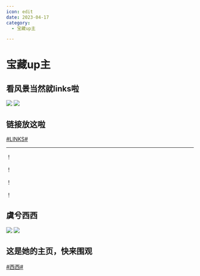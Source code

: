 ```yaml
---
icon: edit
date: 2023-04-17
category:
  - 宝藏up主

---
```


# 宝藏up主
## 看风景当然就links啦
![](/links1.png)
![](/links2.png)
## 链接放这啦
[#LINKS#](https://space.bilibili.com/3816626)

---
！

！

！

！


## 虞兮西西
![](/xixi1.jpg)
![](/xixi2.png)
## 这是她的主页，快来围观 
[#西西#](https://space.bilibili.com/375065148)
